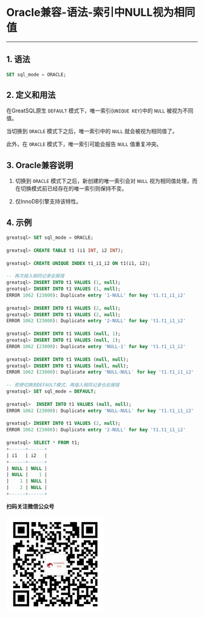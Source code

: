 # Oracle兼容-语法-索引中NULL视为相同值
---


## 1. 语法

```sql
SET sql_mode = ORACLE;
```

## 2. 定义和用法

在GreatSQL原生 `DEFAULT` 模式下，唯一索引(`UNIQUE KEY`)中的 `NULL` 被视为不同值。

当切换到 `ORACLE` 模式下之后，唯一索引中的 `NULL` 就会被视为相同值了。 

此外，在 `ORACLE` 模式下，唯一索引可能会报告 `NULL` 值重复冲突。

## 3. Oracle兼容说明

1. 切换到 `ORACLE` 模式下之后，新创建的唯一索引会对 `NULL` 视为相同值处理，而在切换模式前已经存在的唯一索引则保持不变。

2. 仅InnoDB引擎支持该特性。


## 4. 示例

```sql
greatsql> SET sql_mode = ORACLE;

greatsql> CREATE TABLE t1 (i1 INT, i2 INT);

greatsql> CREATE UNIQUE INDEX t1_i1_i2 ON t1(i1, i2);

-- 再次插入相同记录会报错
greatsql> INSERT INTO t1 VALUES (1, null);
greatsql> INSERT INTO t1 VALUES (1, null);
ERROR 1062 (23000): Duplicate entry '1-NULL' for key 't1.t1_i1_i2'

greatsql> INSERT INTO t1 VALUES (2, null);
greatsql> INSERT INTO t1 VALUES (2, null);
ERROR 1062 (23000): Duplicate entry '2-NULL' for key 't1.t1_i1_i2'

greatsql> INSERT INTO t1 VALUES (null, 1);
greatsql> INSERT INTO t1 VALUES (null, 1);
ERROR 1062 (23000): Duplicate entry 'NULL-1' for key 't1.t1_i1_i2'

greatsql> INSERT INTO t1 VALUES (null, null);
greatsql> INSERT INTO t1 VALUES (null, null);
ERROR 1062 (23000): Duplicate entry 'NULL-NULL' for key 't1.t1_i1_i2'

-- 即便切换到DEFAULT模式，再插入相同记录也会报错
greatsql> SET sql_mode = DEFAULT;

greatsql>  INSERT INTO t1 VALUES (null, null);
ERROR 1062 (23000): Duplicate entry 'NULL-NULL' for key 't1.t1_i1_i2'

greatsql> INSERT INTO t1 VALUES (2, null);
ERROR 1062 (23000): Duplicate entry '2-NULL' for key 't1.t1_i1_i2'

greatsql> SELECT * FROM t1;
+------+------+
| i1   | i2   |
+------+------+
| NULL | NULL |
| NULL |    1 |
|    1 | NULL |
|    2 | NULL |
+------+------+
```



**扫码关注微信公众号**

![greatsql-wx](../../greatsql-wx.jpg)
